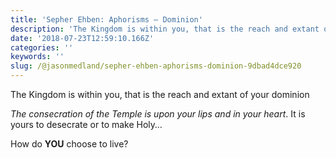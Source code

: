 ```yaml
---
title: 'Sepher Ehben: Aphorisms — Dominion'
description: 'The Kingdom is within you, that is the reach and extant of your dominion'
date: '2018-07-23T12:59:10.166Z'
categories: ''
keywords: ''
slug: /@jasonmedland/sepher-ehben-aphorisms-dominion-9dbad4dce920
---
```


The Kingdom is within you, that is the reach and extant of your dominion

_The consecration of the Temple is upon your lips and in your heart_. It is yours to desecrate or to make Holy…

How do **YOU** choose to live?